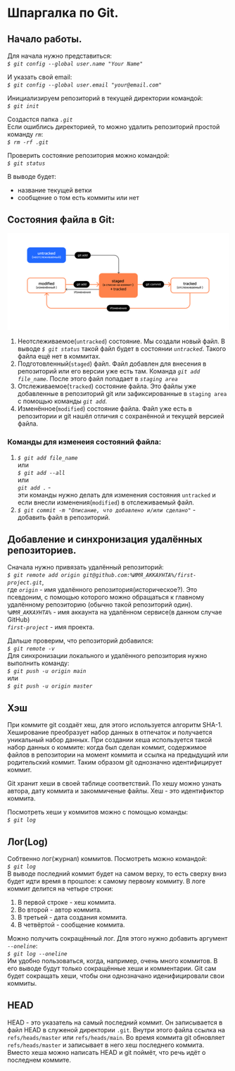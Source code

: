 # Шпаргалка по Git.

## Начало работы.

Для начала нужно представиться:  
*`$ git config --global user.name "Your Name"`*

И указать свой email:  
*`$ git config --global user.email "your@email.com"`*  

Инициализируем репозиторий в текущей директории командой:  
*`$ git init`*

Создастся папка *`.git`*  
Если ошиблись директорией, то можно удалить репозиторий простой команду *`rm`*:  
*`$ rm -rf .git`*

Проверить состояние репозитория можно командой:  
*`$ git status`*  

В выводе будет:
* название текущей ветки
* сообщение о том есть коммиты или нет

## Состояния файла в Git:

![Схема состояния файла в git. Взята из курса Начало работы с Git Яндекс Практикума](M2_T5_1686651284.png "Схема состояния файла в git")

1. Неотслеживаемое(`untracked`) состояние. Мы создали новый файл. В выводе *`$ git status`* такой файл будет в состоянии *`untracked`*. Такого файла ещё нет в коммитах.  
2. Подготовленный(`staged`) файл. Файл добавлен для внесения в репозиторий или его версии уже есть там. Команда *`git add file_name`*. После этого файл попадает в *`staging area`*  
3. Отслеживаемое(`tracked`) состояние файла. Это файлы уже добавленные в репозиторий git или зафиксированные в `staging area` с помощью команды *`git add`*.  
4. Изменённое(`modified`) состояние файла. Файл уже есть в репозитории и git нашёл отличия с сохранённой и текущей версией файла.  

### Команды для изменеия состояний файла:

1. *`$ git add file_name`*  
    или  
    *`$ git add --all`*  
    или  
    *`git add .`* -  
 эти команды нужно делать для изменения состояния `untracked` и если внесли изменения(`modified`) в отслеживаемый файл.
2. *`$ git commit -m "Описание, что добавлено и/или сделано"`* -  
     добавить файл в репозиторий.

## Добавление и синхронизация удалённых репозиториев.

Сначала нужно привязать удалённый репозиторий:  
*`$ git remote add origin git@github.com:%ИМЯ_АККАУНТА%/first-project.git`*,  
где *`origin`* - имя удалённого репозитория(историческое?). Это псевдоним, с помощью которого можно обращаться к главному удалённому репозиторию (обычно такой репозиторий один).  
*`%ИМЯ_АККАУНТА%`* - имя аккаунта на удалённом сервисе(в данном случае GitHub)  
*`first-project`* - имя проекта.

Дальше проверим, что репозиторий добавился:  
*`$ git remote -v`*  
Для синхронизации локального и удалённого репозитория нужно выполнить команду:  
*`$ git push -u origin main`*  
или  
*`$ git push -u origin master`*

## Хэш

При коммите git создаёт хеш, для этого используется алгоритм SHA-1. Хеширование преобразует набор данных в отпечаток и получается уникальный набор данных. При создании хеша используется такой набор данных о коммите: когда был сделан коммит, содержимое файлов в репозитории на момент коммита и ссылка на предыдущий или родительский коммит. Таким образом git однозначно идентифицирует коммит.

Git хранит хеши в своей таблице соответствий. По хешу можно узнать автора, дату коммита и закоммиченые файлы. Хеш - это идентификтор коммита.

Посмотреть хеши у коммитов можно с помощью команды:  
*`$ git log`*

## Лог(Log)  
Собтвенно лог(журнал) коммитов. Посмотреть можно командой:  
*`$ git log`*  
В выводе последний коммит будет на самом верху, то есть сверху вниз будет идти время в прошлое: к самому первому коммиту. В логе коммит делится на четыре строки:
1. В первой строке - хеш коммита.
2. Во второй - автор коммита.
3. В третьей - дата создания коммита.
4. В четвёртой - сообщение коммита.

Можно получить сокращённый лог. Для этого нужно добавить аргумент *`--oneline`*:  
*`$ git log --oneline`*  
Им удобно пользоваться, когда, например, очень много коммитов. В его выводе будут только сокращённые хеши и комментарии. Git сам будет сокращать хеши, чтобы они однозначано иденифицировали свои коммиты.

## HEAD  
HEAD - это указатель на самый последний коммит. Он записывается в файл HEAD в служеной директории `.git`. Внутри этого файла ссылка на `refs/heads/master` или `refs/heads/main`. Во время коммита git обновляет `refs/heads/master` и записывает в него хеш последнего коммита.  
Вместо хеша можно написать HEAD и git поймёт, что речь идёт о последнем коммите.
